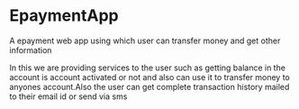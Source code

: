 # EpaymentApp
A epayment web app using which user can transfer money and get other information

In this we are providing services to the user such as getting balance in the account is account activated or not and also can use it to transfer money to anyones account.Also the user can get complete transaction history mailed to their email id or send via sms

